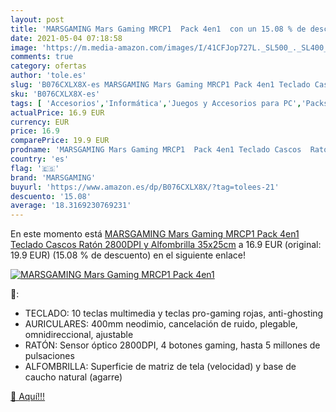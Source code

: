 ```yaml
---
layout: post
title: 'MARSGAMING Mars Gaming MRCP1  Pack 4en1  con un 15.08 % de descuento'
date: 2021-05-04 07:18:58
image: 'https://m.media-amazon.com/images/I/41CFJop727L._SL500_._SL400_.jpg'
comments: true
category: ofertas
author: 'tole.es'
slug: 'B076CXLX8X-es MARSGAMING Mars Gaming MRCP1 Pack 4en1 Teclado Cascos...'
sku: 'B076CXLX8X-es'
tags: [ 'Accesorios','Informática','Juegos y Accesorios para PC','Packs de teclado y ratón','Teclados, ratones y periféricos de entrada','Videojuegos','marsgaming','ratón','teclado', ]
actualPrice: 16.9 EUR
currency: EUR
price: 16.9
comparePrice: 19.9 EUR
prodname: 'MARSGAMING Mars Gaming MRCP1  Pack 4en1 Teclado Cascos  Ratón 2800DPI y Alfombrilla 35x25cm'
country: 'es'
flag: '🇪🇸'
brand: 'MARSGAMING'
buyurl: 'https://www.amazon.es/dp/B076CXLX8X/?tag=tolees-21'
descuento: '15.08'
average: '18.3169230769231'
---
```


En este momento está [MARSGAMING Mars Gaming MRCP1  Pack 4en1 Teclado Cascos  Ratón 2800DPI y Alfombrilla 35x25cm](https://www.amazon.es/dp/B076CXLX8X/?tag=tolees-21) a 16.9 EUR (original: 19.9 EUR) (15.08 %  de descuento) en el siguiente enlace!

[![MARSGAMING Mars Gaming MRCP1  Pack 4en1 ](https://m.media-amazon.com/images/I/41CFJop727L._SL500_._SL400_.jpg)](https://www.amazon.es/dp/B076CXLX8X/?tag=tolees-21)

🔎:

- TECLADO: 10 teclas multimedia y teclas pro-gaming rojas, anti-ghosting
- AURICULARES: 400mm neodimio, cancelación de ruido, plegable, omnidireccional, ajustable
- RATÓN: Sensor óptico 2800DPI, 4 botones gaming, hasta 5 millones de pulsaciones
- ALFOMBRILLA: Superficie de matriz de tela (velocidad) y base de caucho natural (agarre)

[🛒 Aquí!!!](https://www.amazon.es/dp/B076CXLX8X/?tag=tolees-21)
